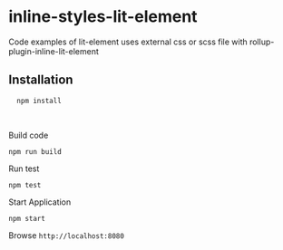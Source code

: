 # inline-styles-lit-element
Code examples of lit-element uses external css or scss file with rollup-plugin-inline-lit-element

Installation
------------
  ```
    npm install
  ```
<br />

Build code
  ```
  npm run build
  ```
Run test
  ```
  npm test
  ```
Start Application
  ```
  npm start
  ```
Browse `http://localhost:8080`
